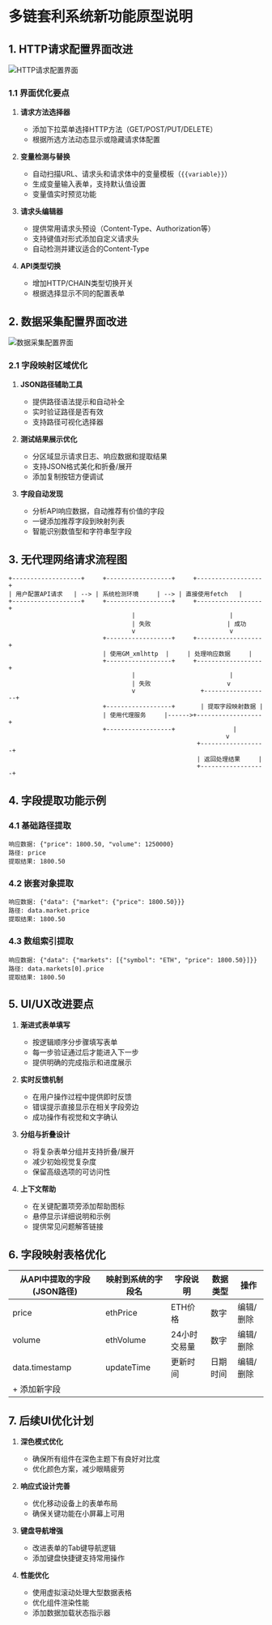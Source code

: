 # 多链套利系统新功能原型说明

## 1. HTTP请求配置界面改进

![HTTP请求配置界面](../原型图/API配置界面.svg)

### 1.1 界面优化要点

1. **请求方法选择器**
   - 添加下拉菜单选择HTTP方法（GET/POST/PUT/DELETE）
   - 根据所选方法动态显示或隐藏请求体配置

2. **变量检测与替换**
   - 自动扫描URL、请求头和请求体中的变量模板（`{{variable}}`）
   - 生成变量输入表单，支持默认值设置
   - 变量值实时预览功能

3. **请求头编辑器**
   - 提供常用请求头预设（Content-Type、Authorization等）
   - 支持键值对形式添加自定义请求头
   - 自动检测并建议适合的Content-Type

4. **API类型切换**
   - 增加HTTP/CHAIN类型切换开关
   - 根据选择显示不同的配置表单

## 2. 数据采集配置界面改进

![数据采集配置界面](../原型图/策略配置界面.svg)

### 2.1 字段映射区域优化

1. **JSON路径辅助工具**
   - 提供路径语法提示和自动补全
   - 实时验证路径是否有效
   - 支持路径可视化选择器

2. **测试结果展示优化**
   - 分区域显示请求日志、响应数据和提取结果
   - 支持JSON格式美化和折叠/展开
   - 添加复制按钮方便调试

3. **字段自动发现**
   - 分析API响应数据，自动推荐有价值的字段
   - 一键添加推荐字段到映射列表
   - 智能识别数值型和字符串型字段

## 3. 无代理网络请求流程图

```
+-------------------+     +------------------+     +------------------+
| 用户配置API请求   | --> | 系统检测环境     | --> | 直接使用fetch   |
+-------------------+     +------------------+     +------------------+
                                  |                          |
                                  | 失败                     | 成功
                                  v                          v
                          +------------------+     +------------------+
                          | 使用GM_xmlhttp  |     | 处理响应数据     |
                          +------------------+     +------------------+
                                  |                          |
                                  | 失败                     v
                                  v                  +------------------+
                          +------------------+       | 提取字段映射数据 |
                          | 使用代理服务     |------>+------------------+
                          +------------------+                |
                                                            v
                                                    +------------------+
                                                    | 返回处理结果     |
                                                    +------------------+
```

## 4. 字段提取功能示例

### 4.1 基础路径提取
```
响应数据: {"price": 1800.50, "volume": 1250000}
路径: price
提取结果: 1800.50
```

### 4.2 嵌套对象提取
```
响应数据: {"data": {"market": {"price": 1800.50}}}
路径: data.market.price
提取结果: 1800.50
```

### 4.3 数组索引提取
```
响应数据: {"data": {"markets": [{"symbol": "ETH", "price": 1800.50}]}}
路径: data.markets[0].price
提取结果: 1800.50
```

## 5. UI/UX改进要点

1. **渐进式表单填写**
   - 按逻辑顺序分步骤填写表单
   - 每一步验证通过后才能进入下一步
   - 提供明确的完成指示和进度展示

2. **实时反馈机制**
   - 在用户操作过程中提供即时反馈
   - 错误提示直接显示在相关字段旁边
   - 成功操作有视觉和文字确认

3. **分组与折叠设计**
   - 将复杂表单分组并支持折叠/展开
   - 减少初始视觉复杂度
   - 保留高级选项的可访问性

4. **上下文帮助**
   - 在关键配置项旁添加帮助图标
   - 悬停显示详细说明和示例
   - 提供常见问题解答链接

## 6. 字段映射表格优化

| 从API中提取的字段 (JSON路径) | 映射到系统的字段名 | 字段说明 | 数据类型 | 操作 |
|-------------------------------|-------------------|----------|----------|------|
| price | ethPrice | ETH价格 | 数字 | 编辑/删除 |
| volume | ethVolume | 24小时交易量 | 数字 | 编辑/删除 |
| data.timestamp | updateTime | 更新时间 | 日期时间 | 编辑/删除 |
| + 添加新字段 |  |  |  |  |

## 7. 后续UI优化计划

1. **深色模式优化**
   - 确保所有组件在深色主题下有良好对比度
   - 优化颜色方案，减少眼睛疲劳

2. **响应式设计完善**
   - 优化移动设备上的表单布局
   - 确保关键功能在小屏幕上可用

3. **键盘导航增强**
   - 改进表单的Tab键导航逻辑
   - 添加键盘快捷键支持常用操作

4. **性能优化**
   - 使用虚拟滚动处理大型数据表格
   - 优化组件渲染性能
   - 添加数据加载状态指示器 